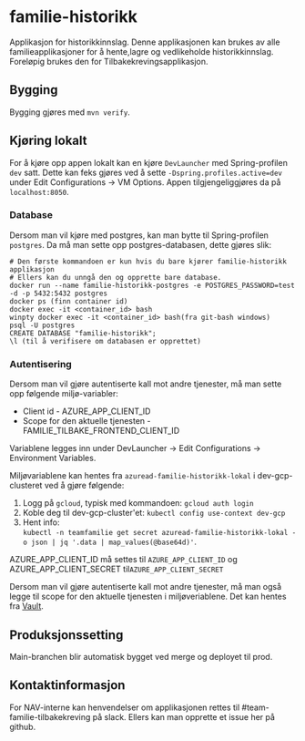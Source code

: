 # familie-historikk
Applikasjon for historikkinnslag. Denne applikasjonen kan brukes av alle familieapplikasjoner for å hente,lagre og vedlikeholde historikkinnslag. 
Foreløpig brukes den for Tilbakekrevingsapplikasjon.

## Bygging
Bygging gjøres med `mvn verify`.

## Kjøring lokalt
For å kjøre opp appen lokalt kan en kjøre `DevLauncher` med Spring-profilen `dev` satt. Dette kan feks gjøres ved å sette
`-Dspring.profiles.active=dev` under Edit Configurations -> VM Options.
Appen tilgjengeliggjøres da på `localhost:8050`.

### Database
Dersom man vil kjøre med postgres, kan man bytte til Spring-profilen `postgres`.
Da må man sette opp postgres-databasen, dette gjøres slik:
```
# Den første kommandoen er kun hvis du bare kjører familie-historikk applikasjon
# Ellers kan du unngå den og opprette bare database.
docker run --name familie-historikk-postgres -e POSTGRES_PASSWORD=test -d -p 5432:5432 postgres
docker ps (finn container id)
docker exec -it <container_id> bash
winpty docker exec -it <container_id> bash(fra git-bash windows)
psql -U postgres
CREATE DATABASE "familie-historikk";
\l (til å verifisere om databasen er opprettet)
```
### Autentisering
Dersom man vil gjøre autentiserte kall mot andre tjenester, må man sette opp følgende miljø-variabler:
* Client id - AZURE_APP_CLIENT_ID
* Scope for den aktuelle tjenesten - FAMILIE_TILBAKE_FRONTEND_CLIENT_ID

Variablene legges inn under DevLauncher -> Edit Configurations -> Environment Variables.

Miljøvariablene kan hentes fra `azuread-familie-historikk-lokal` i
dev-gcp-clusteret ved å gjøre følgende:

1. Logg på `gcloud`, typisk med kommandoen: `gcloud auth login`
2. Koble deg til dev-gcp-cluster'et: `kubectl config use-context dev-gcp`
3. Hent info:  
   `kubectl -n teamfamilie get secret azuread-familie-historikk-lokal -o json | jq '.data | map_values(@base64d)'`.

AZURE_APP_CLIENT_ID må settes til `AZURE_APP_CLIENT_ID` og AZURE_APP_CLIENT_SECRET til`AZURE_APP_CLIENT_SECRET`

Dersom man vil gjøre autentiserte kall mot andre tjenester, må man også legge til scope for den aktuelle tjenesten i
miljøveriablene. Det kan hentes
fra [Vault](https://vault.adeo.no/ui/vault/secrets/kv%2Fpreprod%2Ffss/show/familie-ba-sak/default).

## Produksjonssetting
Main-branchen blir automatisk bygget ved merge og deployet til prod.

## Kontaktinformasjon
For NAV-interne kan henvendelser om applikasjonen rettes til #team-familie-tilbakekreving på slack.
Ellers kan man opprette et issue her på github.
